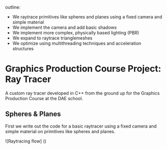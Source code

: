 outline:
* We raytrace primitives like spheres and planes using a fixed camera and simple material
* We implement the camera and add basic shadows
* We implement more complex, physically based lighting (PBR)
* We expand to raytrace trianglemeshes
* We optimize using multithreading techniques and acceleration structures

# Graphics Production Course Project: Ray Tracer
A custom ray tracer developed in C++ from the ground up for the Graphics Production Course at the DAE school.

## Spheres & Planes
First we write out the code for a basic raytracer using a fixed camera and simple material on primitives like spheres and planes.

![Raytracing flow] ()
